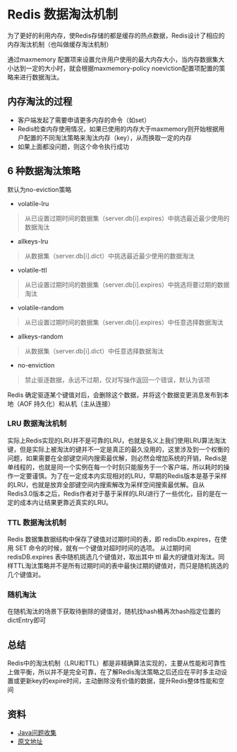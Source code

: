 # Redis 数据淘汰机制

为了更好的利用内存，使Redis存储的都是缓存的热点数据，Redis设计了相应的内存淘汰机制（也叫做缓存淘汰机制）

通过maxmemory <bytes>配置项来设置允许用户使用的最大内存大小，当内存数据集大小达到一定的大小时，就会根据maxmemory-policy noeviction配置项配置的策略来进行数据淘汰。

## 内存淘汰的过程

- 客户端发起了需要申请更多内存的命令（如set）
- Redis检查内存使用情况，如果已使用的内存大于maxmemory则开始根据用户配置的不同淘汰策略来淘汰内存（key），从而换取一定的内存
- 如果上面都没问题，则这个命令执行成功

## 6 种数据淘汰策略

默认为no-eviction策略

- volatile-lru
> 从已设置过期时间的数据集（server.db[i].expires）中挑选最近最少使用的数据淘汰

- allkeys-lru
> 从数据集（server.db[i].dict）中挑选最近最少使用的数据淘汰

- volatile-ttl
> 从已设置过期时间的数据集（server.db[i].expires）中挑选将要过期的数据淘汰

- volatile-random
> 从已设置过期时间的数据集（server.db[i].expires）中任意选择数据淘汰

- allkeys-random
> 从数据集（server.db[i].dict）中任意选择数据淘汰

- no-enviction
> 禁止驱逐数据，永远不过期，仅对写操作返回一个错误，默认为该项

Redis 确定驱逐某个键值对后，会删除这个数据，并将这个数据变更消息发布到本地（AOF 持久化）和从机（主从连接）

### LRU 数据淘汰机制

实际上Redis实现的LRU并不是可靠的LRU，也就是名义上我们使用LRU算法淘汰键，但是实际上被淘汰的键并不一定是真正的最久没用的，这里涉及到一个权衡的问题，如果需要在全部键空间内搜索最优解，则必然会增加系统的开销，Redis是单线程的，也就是同一个实例在每一个时刻只能服务于一个客户端，所以耗时的操作一定要谨慎。为了在一定成本内实现相对的LRU，早期的Redis版本是基于采样的LRU，也就是放弃全部键空间内搜索解改为采样空间搜索最优解。自从Redis3.0版本之后，Redis作者对于基于采样的LRU进行了一些优化，目的是在一定的成本内让结果更靠近真实的LRU。

### TTL 数据淘汰机制

Redis 数据集数据结构中保存了键值对过期时间的表，即 redisDb.expires，在使用 SET 命令的时候，就有一个键值对超时时间的选项。
从过期时间 redisDB.expires 表中随机挑选几个键值对，取出其中 ttl 最大的键值对淘汰。同样TTL淘汰策略并不是所有过期时间的表中最快过期的键值对，而只是随机挑选的几个键值对。

### 随机淘汰

在随机淘汰的场景下获取待删除的键值对，随机找hash桶再次hash指定位置的dictEntry即可

## 总结

Redis中的淘汰机制（LRU和TTL）都是非精确算法实现的，主要从性能和可靠性上做平衡，所以并不是完全可靠，在了解Redis淘汰策略之后还应在平时多主动设置或更新key的expire时间，主动删除没有价值的数据，提升Redis整体性能和空间

## 资料

- [Java问题收集](https://github.com/smltq/spring-boot-demo/tree/master/java-gather)
- [原文地址](https://github.com/smltq/spring-boot-demo/blob/master/java-gather/src/main/java/com/easy/javaGather/Redis%E6%95%B0%E6%8D%AE%E6%B7%98%E6%B1%B0%E6%9C%BA%E5%88%B6.md)
